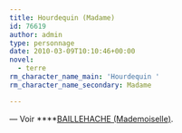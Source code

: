 ```yaml
---
title: Hourdequin (Madame)
id: 76619
author: admin
type: personnage
date: 2010-03-09T10:10:46+00:00
novel:
  - terre
rm_character_name_main: 'Hourdequin '
rm_character_name_secondary: Madame

---
```

— Voir ****<a href="/personnage/BAILLEHACHE-mademoiselle/" target="_self">BAILLEHACHE (Mademoiselle)</a>.